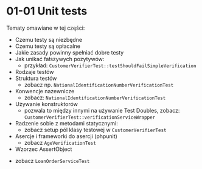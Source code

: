 # 01-01 Unit tests

Tematy omawiane w tej części:

* Czemu testy są niezbędne
* Czemu testy są opłacalne
* Jakie zasady powinny spełniać dobre testy
* Jak unikać fałszywych pozytywów:
   - przykład: `CustomerVerifierTest::testShouldFailSimpleVerification`
* Rodzaje testów
* Struktura testów
  - zobacz np. `NationalIdentificationNumberVerificationTest`
* Konwencje nazewnicze
  - zobacz: `NationalIdentificationNumberVerificationTest`
* Używanie konstruktorów
  - pozwala to między innymi na używanie Test Doubles, zobacz: `CustomerVerifierTest::verificationServiceWrapper`
* Radzenie sobie z metodami statycznymi:
  - zobacz setup pól klasy testowej w `CustomerVerifierTest`
* Asercje i frameworki do asercji (phpunit)
  - zobacz `AgeVerificationTest`
* Wzorzec AssertObject
 - zobacz `LoanOrderServiceTest`

